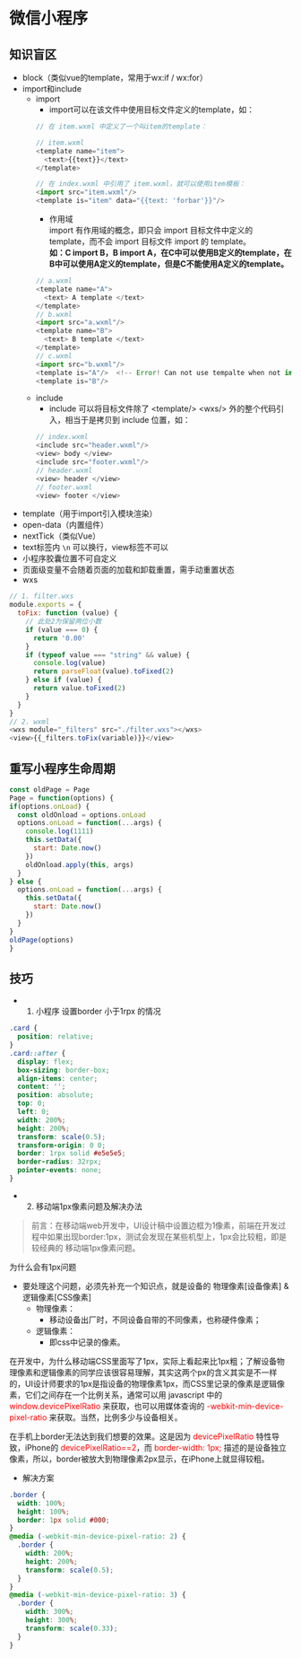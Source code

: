 # 微信小程序
## 知识盲区
  * block（类似vue的template，常用于wx:if / wx:for）
  * import和include
    + import
      - import可以在该文件中使用目标文件定义的template，如：
      ``` js
      // 在 item.wxml 中定义了一个叫item的template：

      // item.wxml
      <template name="item">
        <text>{{text}}</text>
      </template>

      // 在 index.wxml 中引用了 item.wxml，就可以使用item模板：
      <import src="item.wxml"/>
      <template is="item" data="{{text: 'forbar'}}"/>
      ```
      - 作用域  
      import 有作用域的概念，即只会 import 目标文件中定义的 template，而不会 import 目标文件 import 的 template。  
      **如：C import B，B import A，在C中可以使用B定义的template，在B中可以使用A定义的template，但是C不能使用A定义的template。**
      ``` js
      // a.wxml
      <template name="A">
        <text> A template </text>
      </template>
      // b.wxml
      <import src="a.wxml"/>
      <template name="B">
        <text> B template </text>
      </template>
      // c.wxml
      <import src="b.wxml"/>
      <template is="A"/>  <!-- Error! Can not use tempalte when not import A. -->
      <template is="B"/>
      ```
    + include
      - include 可以将目标文件除了 &lt;template/&gt; &lt;wxs/&gt; 外的整个代码引入，相当于是拷贝到 include 位置，如：
      ``` js
      // index.wxml
      <include src="header.wxml"/>
      <view> body </view>
      <include src="footer.wxml"/>
      // header.wxml
      <view> header </view>
      // footer.wxml
      <view> footer </view>
      ```
  * template（用于import引入模块渲染）
  * open-data（内置组件）
  * nextTick（类似Vue）
  * text标签内 <code>\n</code> 可以换行，view标签不可以
  * 小程序胶囊位置不可自定义
  * 页面级变量不会随着页面的加载和卸载重置，需手动重置状态
  * wxs
  ``` js
  // 1. filter.wxs
  module.exports = {
    toFix: function (value) {
      // 此处2为保留两位小数
      if (value === 0) {
        return '0.00'
      }
      if (typeof value === "string" && value) {
        console.log(value)
        return parseFloat(value).toFixed(2)
      } else if (value) {
        return value.toFixed(2)
      }
    }
  }
  // 2. wxml
  <wxs module="_filters" src="./filter.wxs"></wxs>
  <view>{{_filters.toFix(variable)}}</view>
  ```
## 重写小程序生命周期
``` js
const oldPage = Page
Page = function(options) {
if(options.onLoad) {
  const oldOnload = options.onLoad
  options.onLoad = function(...args) {
    console.log(1111)
    this.setData({
      start: Date.now()
    })
    oldOnload.apply(this, args)
  }
} else {
  options.onLoad = function(...args) {
    this.setData({
      start: Date.now()
    })
  }
}
oldPage(options)
}
```
## 技巧
  * 1. 小程序 设置border 小于1rpx 的情况
  ``` css
  .card {
    position: relative;
  }
  .card::after {
    display: flex;
    box-sizing: border-box;
    align-items: center;
    content: '';
    position: absolute;
    top: 0;
    left: 0;
    width: 200%;
    height: 200%;
    transform: scale(0.5);
    transform-origin: 0 0;
    border: 1rpx solid #e5e5e5;
    border-radius: 32rpx;
    pointer-events: none;
  }
  ```
  * 2. 移动端1px像素问题及解决办法
  > 前言：在移动端web开发中，UI设计稿中设置边框为1像素，前端在开发过程中如果出现border:1px，测试会发现在某些机型上，1px会比较粗，即是较经典的 移动端1px像素问题。

  为什么会有1px问题
  * 要处理这个问题，必须先补充一个知识点，就是设备的 物理像素[设备像素] & 逻辑像素[CSS像素]
    + 物理像素：
      - 移动设备出厂时，不同设备自带的不同像素，也称硬件像素；
    + 逻辑像素：
      - 即css中记录的像素。

  在开发中，为什么移动端CSS里面写了1px，实际上看起来比1px粗；了解设备物理像素和逻辑像素的同学应该很容易理解，其实这两个px的含义其实是不一样的，UI设计师要求的1px是指设备的物理像素1px，而CSS里记录的像素是逻辑像素，它们之间存在一个比例关系，通常可以用 javascript 中的 <font color="red">window.devicePixelRatio</font> 来获取，也可以用媒体查询的 <font color="red">-webkit-min-device-pixel-ratio</font> 来获取。当然，比例多少与设备相关。

  在手机上border无法达到我们想要的效果。这是因为 <font color="red">devicePixelRatio</font> 特性导致，iPhone的 <font color="red">devicePixelRatio==2</font>，而 <font color="red">border-width: 1px;</font> 描述的是设备独立像素，所以，border被放大到物理像素2px显示，在iPhone上就显得较粗。

  * 解决方案
  ``` css
  .border {
    width: 100%;
    height: 100%;
    border: 1px solid #000;
  }
  @media (-webkit-min-device-pixel-ratio: 2) {
    .border {
      width: 200%;
      height: 200%;
      transform: scale(0.5);
    }
  }
  @media (-webkit-min-device-pixel-ratio: 3) {
    .border {
      width: 300%;
      height: 300%;
      transform: scale(0.33);
    }
  }
  ```